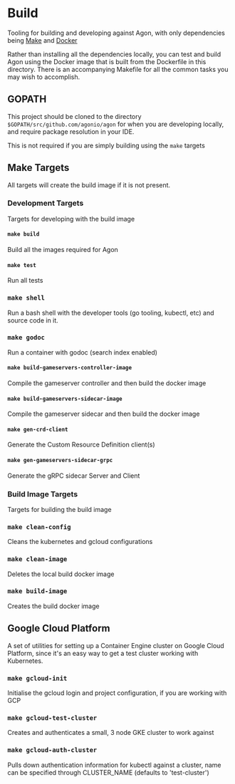 # Build

Tooling for building and developing against Agon, with only dependencies being
[Make](https://www.gnu.org/software/make/) and [Docker](https://www.docker.com)

Rather than installing all the dependencies locally, you can test and build Agon using the Docker image that is
built from the Dockerfile in this directory. There is an accompanying Makefile for all the common
tasks you may wish to accomplish.

## GOPATH

This project should be cloned to the directory `$GOPATH/src/github.com/agonio/agon`
for when you are developing locally, and require package resolution in your IDE.

This is not required if you are simply building using the `make` targets

## Make Targets

All targets will create the build image if it is not present.

### Development Targets

Targets for developing with the build image

#### `make build`
Build all the images required for Agon

#### `make test`
Run all tests

### `make shell`
Run a bash shell with the developer tools (go tooling, kubectl, etc) and source code in it.

### `make godoc`
Run a container with godoc (search index enabled)

#### `make build-gameservers-controller-image`
Compile the gameserver controller and then build the docker image

#### `make build-gameservers-sidecar-image`
Compile the gameserver sidecar and then build the docker image

#### `make gen-crd-client`
Generate the Custom Resource Definition client(s)

#### `make gen-gameservers-sidecar-grpc`
Generate the gRPC sidecar Server and Client

### Build Image Targets

Targets for building the build image

### `make clean-config`
Cleans the kubernetes and gcloud configurations

### `make clean-image`
Deletes the local build docker image

### `make build-image`
Creates the build docker image

## Google Cloud Platform

A set of utilities for setting up a Container Engine cluster on Google Cloud Platform,
since it's an easy way to get a test cluster working with Kubernetes.

### `make gcloud-init`
Initialise the gcloud login and project configuration, if you are working with GCP

### `make gcloud-test-cluster`
Creates and authenticates a small, 3 node GKE cluster to work against

### `make gcloud-auth-cluster`
Pulls down authentication information for kubectl against a cluster, name can be specified through CLUSTER_NAME
(defaults to 'test-cluster')
